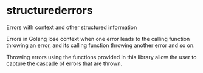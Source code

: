 # structurederrors

Errors with context and other structured information

Errors in Golang lose context when one error leads to the calling function throwing an error, and its calling function throwing another error and so on.

Throwing errors using the functions provided in this library allow the user to capture the cascade of errors that are thrown. 

